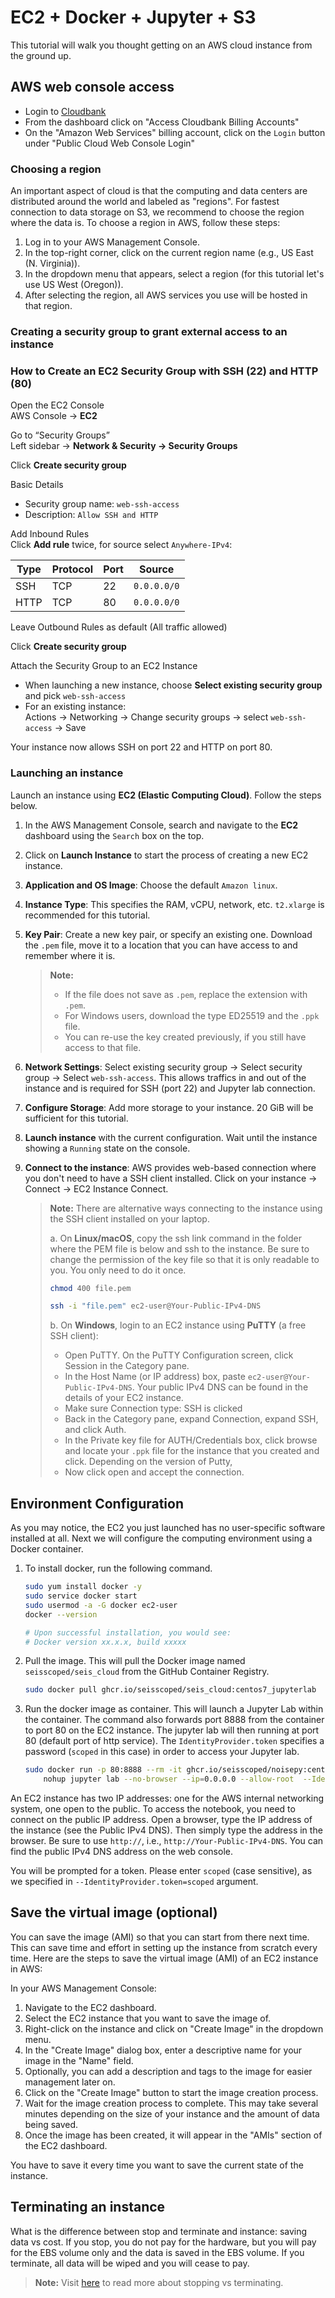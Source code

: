 # EC2 + Docker + Jupyter + S3

This tutorial will walk you thought getting on an AWS cloud instance from the ground up.

## AWS web console access

* Login to [Cloudbank](https://cloudbank.org)
* From the dashboard click on "Access Cloudbank Billing Accounts"
* On the "Amazon Web Services" billing account, click on the `Login` button under "Public Cloud Web Console Login"

### Choosing a region
An important aspect of cloud is that the computing and data centers are distributed around the world and labeled as "regions". For fastest connection to data storage on S3, we recommend to choose the region where the data is. To choose a region in AWS, follow these steps:

1. Log in to your AWS Management Console.
2. In the top-right corner, click on the current region name (e.g., US East (N. Virginia)).
3. In the dropdown menu that appears, select a region (for this tutorial let's use US West (Oregon)).
4. After selecting the region, all AWS services you use will be hosted in that region.

### Creating a security group to grant external access to an instance

### How to Create an EC2 Security Group with SSH (22) and HTTP (80)

Open the EC2 Console  
AWS Console → **EC2**

Go to “Security Groups”  
Left sidebar → **Network & Security → Security Groups**

Click **Create security group**

Basic Details  
- Security group name: `web-ssh-access`  
- Description: `Allow SSH and HTTP`

Add Inbound Rules  
Click **Add rule** twice, for source select `Anywhere-IPv4`:

| Type | Protocol | Port | Source |
|------|----------|------|--------|
| SSH  | TCP      | 22   | `0.0.0.0/0` |
| HTTP | TCP      | 80   | `0.0.0.0/0` |

Leave Outbound Rules as default (All traffic allowed)

Click **Create security group**

Attach the Security Group to an EC2 Instance  
- When launching a new instance, choose **Select existing security group** and pick `web-ssh-access`  
- For an existing instance:  
  Actions → Networking → Change security groups → select `web-ssh-access` → Save

Your instance now allows SSH on port 22 and HTTP on port 80.

### Launching an instance
Launch an instance using **EC2 (Elastic Computing Cloud)**. Follow the steps below.

1. In the AWS Management Console, search and navigate to the **EC2** dashboard using the `Search` box on the top.
2. Click on **Launch Instance** to start the process of creating a new EC2 instance.
4. **Application and OS Image**: Choose the default ``Amazon linux``.
5. **Instance Type**: This specifies the RAM, vCPU, network, etc. `t2.xlarge` is recommended for this tutorial.
6. **Key Pair**: Create a new key pair, or specify an existing one. Download the `.pem` file, move it to a location that you can have access to and remember where it is. 
   
    > **Note:**
    > * If the file does not save as `.pem`, replace the extension with `.pem`.
    > * For Windows users, download the type ED25519 and the `.ppk` file.
    > * You can re-use the key created previously, if you still have access to that file.

7. **Network Settings**: Select existing security group -> Select security group -> Select `web-ssh-access`. This allows traffics in and out of the instance and is required for SSH (port 22) and Jupyter lab connection.
8. **Configure Storage**: Add more storage to your instance. 20 GiB will be sufficient for this tutorial.
9. **Launch instance** with the current configuration. Wait until the instance showing a `Running` state on the console.
10. **Connect to the instance**: AWS provides web-based connection where you don't need to have a SSH client installed. Click on your instance -> Connect -> EC2 Instance Connect.
    
    > **Note:**
    > There are alternative ways connecting to the instance using the SSH client installed on your laptop.
    >
    > a. On **Linux/macOS**, copy the ssh link command in the folder where the PEM file is below and ssh to the instance. Be sure to change the permission of the key file so that it is only readable to you. You only need to do it once.
    >
    > ```bash
    > chmod 400 file.pem
    >
    > ssh -i "file.pem" ec2-user@Your-Public-IPv4-DNS
    > ```
    >
    > b. On **Windows**, login to an EC2 instance using **PuTTY** (a free SSH client):
    > * Open PuTTY. On the PuTTY Configuration screen, click Session in the Category pane.
    > * In the Host Name (or IP address) box, paste ``ec2-user@Your-Public-IPv4-DNS``. Your public IPv4 DNS can be found in the details of your EC2 instance.
    > * Make sure Connection type: SSH is clicked
    > * Back in the Category pane, expand Connection, expand SSH, and click Auth.
    > * In the Private key file for AUTH/Credentials box, click browse and locate your ``.ppk`` file for the instance that you created and click. Depending on the version of Putty, 
    > * Now click open and accept the connection.

## Environment Configuration
As you may notice, the EC2 you just launched has no user-specific software installed at all. Next we will configure the computing environment using a Docker container.

1. To install docker, run the following command.

    ```bash
    sudo yum install docker -y
    sudo service docker start
    sudo usermod -a -G docker ec2-user
    docker --version

    # Upon successful installation, you would see:
    # Docker version xx.x.x, build xxxxx
    ```

2. Pull the image. This will pull the Docker image named `seisscoped/seis_cloud` from the GitHub Container Registry.
    ```bash
    sudo docker pull ghcr.io/seisscoped/seis_cloud:centos7_jupyterlab
    ```

3. Run the docker image as container. This will launch a Jupyter Lab within the container. The command also forwards port 8888 from the container to port 80 on the EC2 instance. The jupyter lab will then running at port 80 (default port of http service). The `IdentityProvider.token` specifies a password (`scoped` in this case) in order to access your Jupyter lab.
   
    ```bash
    sudo docker run -p 80:8888 --rm -it ghcr.io/seisscoped/noisepy:centos7_jupyterlab\
        nohup jupyter lab --no-browser --ip=0.0.0.0 --allow-root  --IdentityProvider.token=scoped &
    ```

An EC2 instance has two IP addresses: one for the AWS internal networking system, one open to the public. To access the notebook, you need to connect on the public IP address. Open a browser, type the IP address of the instance (see the Public IPv4 DNS). Then simply type the address in the browser. Be sure to use `http://`, i.e., `http://Your-Public-IPv4-DNS`. You can find the public IPv4 DNS address on the web console.

You will be prompted for a token. Please enter `scoped` (case sensitive), as we specified in `--IdentityProvider.token=scoped` argument.

## Save the virtual image (optional)

You can save the image (AMI) so that you can start from there next time. This can save time and effort in setting up the instance from scratch every time. Here are the steps to save the virtual image (AMI) of an EC2 instance in AWS:

In your AWS Management Console:
1. Navigate to the EC2 dashboard.
2. Select the EC2 instance that you want to save the image of.
3. Right-click on the instance and click on "Create Image" in the dropdown menu.
4. In the "Create Image" dialog box, enter a descriptive name for your image in the "Name" field.
5. Optionally, you can add a description and tags to the image for easier management later on.
6. Click on the "Create Image" button to start the image creation process.
7. Wait for the image creation process to complete. This may take several minutes depending on the size of your instance and the amount of data being saved.
8. Once the image has been created, it will appear in the "AMIs" section of the EC2 dashboard.

You have to save it every time you want to save the current state of the instance.

## Terminating an instance

What is the difference between stop and terminate and instance: saving data vs cost. If you stop, you do not pay for the hardware, but you will pay for the EBS volume only and the data is saved in the EBS volume. If you terminate, all data will be wiped and you will cease to pay.

 > **Note:**
 > Visit [here](https://docs.rightscale.com/faq/clouds/aws/Whats_the_difference_between_Terminating_and_Stopping_an_EC2_Instance.html) to read more about stopping vs terminating.